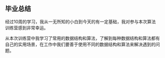 ## 毕业总结

经过10周的学习，我从一无所知的小白到今天的有一定基础，我对参与本次算法训练营感到非常幸运。

从本次训练营中我学习了常用的数据结构和算法，了解到每种数据结构和算法都有自己的实用场景，在工作中我们要善于使用不同的数据结构和算法来解决遇到的问题。